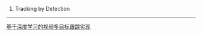 1. Tracking by Detection


---
[基于深度学习的视频多目标跟踪实现](https://www.cnblogs.com/xiaozhi_5638/p/9376784.html)